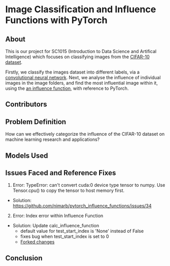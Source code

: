 # Image Classification and Influence Functions with PyTorch

## About
This is our project for SC1015 (Introduction to Data Science and Artifical Intelligence) which focuses on classifying images from the [CIFAR-10 dataset](https://www.cs.toronto.edu/~kriz/cifar.html). 

Firstly, we classify the images dataset into different labels, via a [convolutional neural network](https://github.com/neozhixuan/SC1015_Z139_Team3/blob/main/convolutionalneuralnetwork.ipynb). Next, we analyse the influence of individual images in the image folders, and find the most influential image within it, using the [an influence function](https://github.com/neozhixuan/SC1015_Z139_Team3/blob/main/influencefunctions.ipynb), with reference to PyTorch.

## Contributors

## Problem Definition
How can we effectively categorize the influence of the CIFAR-10 dataset on machine learning research and applications?
## Models Used

## Issues Faced and Reference Fixes
1. Error: TypeError: can't convert cuda:0 device type tensor to numpy. Use Tensor.cpu() to copy the tensor to host memory first.
  - Solution: https://github.com/nimarb/pytorch_influence_functions/issues/34

2. Error: Index error within Influence Function 
  - Solution: Update calc_influence_function
    - default value for test_start_index is 'None' instead of False
    - fixes bug when test_start_index is set to 0
    - [Forked changes](https://github.com/expectopatronum/pytorch_influence_functions/commit/ecce2d27e3d46b3125bb3dd963beebd7a5407959)

## Conclusion
